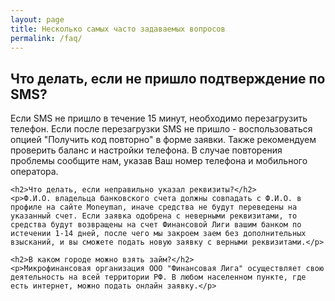 ```yaml
---
layout: page
title: Несколько самых часто задаваемых вопросов
permalink: /faq/
---
```


<div class="faq-text">
	<h2>Что делать, если не пришло подтверждение по SMS?</h2>
	<p>Если SMS не пришло в течение 15 минут, необходимо перезагрузить телефон. Если после перезагрузки SMS не пришло - воспользоваться опцией "Получить код повторно" в форме заявки. Также рекомендуем проверить баланс и настройки телефона. В случае повторения проблемы сообщите нам, указав Ваш номер телефона и мобильного оператора.</p>

	<h2>Что делать, если неправильно указал реквизиты?</h2>
	<p>Ф.И.О. владельца банковского счета должны совпадать с Ф.И.О. в профиле на сайте Moneyman, иначе средства не будут переведены на указанный счет. Если заявка одобрена с неверными реквизитами, то средства будут возвращены на счет Финансовой Лиги вашим банком по истечении 1-14 дней, после чего мы закроем заем без дополнительных взысканий, и вы сможете подать новую заявку с верными реквизитами.</p>

	<h2>В каком городе можно взять займ?</h2>
	<p>Микрофинансовая организация ООО "Финансовая Лига" осуществляет свою деятельность на всей территории РФ. В любом населенном пункте, где есть интернет, можно подать онлайн заявку.</p>
</div>